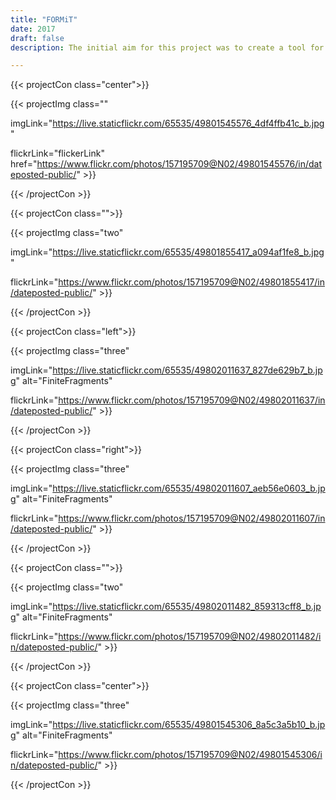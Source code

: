```yaml
---
title: "FORMiT"
date: 2017
draft: false
description: The initial aim for this project was to create a tool for educating children about waste and recycling. After visiting a recycling centre’s education outreach department, I found that they used paper making as an interactive task to accompany their lessons. Paper making is a timely process, this concern led to FORMiT:- an instant recycling tool that uses suction to make new objects from paper pulp.

---
```


{{< projectCon class="center">}}

{{< projectImg class=""

imgLink="https://live.staticflickr.com/65535/49801545576_4df4ffb41c_b.jpg" 

flickrLink="flickerLink" href="https://www.flickr.com/photos/157195709@N02/49801545576/in/dateposted-public/" >}}

{{< /projectCon >}}




{{< projectCon class="">}}

{{< projectImg class="two"

imgLink="https://live.staticflickr.com/65535/49801855417_a094af1fe8_b.jpg" 

flickrLink="https://www.flickr.com/photos/157195709@N02/49801855417/in/dateposted-public/" >}}

{{< /projectCon >}}



{{< projectCon class="left">}}

{{< projectImg class="three"

imgLink="https://live.staticflickr.com/65535/49802011637_827de629b7_b.jpg" alt="FiniteFragments" 

flickrLink="https://www.flickr.com/photos/157195709@N02/49802011637/in/dateposted-public/" >}}

{{< /projectCon >}}




{{< projectCon class="right">}}

{{< projectImg class="three"

imgLink="https://live.staticflickr.com/65535/49802011607_aeb56e0603_b.jpg" alt="FiniteFragments" 

flickrLink="https://www.flickr.com/photos/157195709@N02/49802011607/in/dateposted-public/" >}}

{{< /projectCon >}}




{{< projectCon class="">}}

{{< projectImg class="two"

imgLink="https://live.staticflickr.com/65535/49802011482_859313cff8_b.jpg" alt="FiniteFragments" 

flickrLink="https://www.flickr.com/photos/157195709@N02/49802011482/in/dateposted-public/" >}}

{{< /projectCon >}}



{{< projectCon class="center">}}

{{< projectImg class="three"

imgLink="https://live.staticflickr.com/65535/49801545306_8a5c3a5b10_b.jpg" alt="FiniteFragments" 

flickrLink="https://www.flickr.com/photos/157195709@N02/49801545306/in/dateposted-public/" >}}

{{< /projectCon >}}




